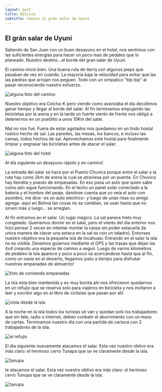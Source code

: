 ```yaml
---
layout: post
title: Bolivia
subtitle: Camino al grán salar de Uyuni
---
```


## El grán salar de Uyuni

Saliendo de San Juan con un buen desayuno en el hotel, nos sentimos con las suficientes energìas para hacer un poco mas de pedaleo que lo planeado. Nuestro destino...el borde del gran salar de Uyuni.

El camino inicio bien. Una buena ruta de tierra con algunos jeeps que pasaban de vez en cuando. La mayoria baja la velocidad para evitar que las las piedras que arrojan nos peguen. Todo con un simpatico "bip bip" al pasar reconociendo nuestro esfuerzo. 

![alguna foto del camino]()

Nuestro objetivo era Colcha-K pero viendo como avanzaba el día decidimos ganar tiempo y llegar al borde del salar. Al fin terminamos empujando las bicicletas por la arena y en la tarde un fuerte viento de frente nos obligó a detenernos en un pueblito a unos 10Km del salar.

Mal no nos fué. Fuera de estar agotados nos quedamos en un lindo hostal rústico hecho de sal. Las paredes, las mesas, los bancos, e incluso las camas, todos hechos de sal. Aprovechamos este hostal para finalmente limpiar y engrasar las bicicletas antes de atacar el salar.

![alguna foto del hotel]()

Al día siguiente un desayuno rápido y en camino! 

La entrada del salar se hace por el Puerto Chuvica porque entre el salar y la ruta hay como 2km de arena la cual se atraviesa por un puente. En Chuvica hay tiendita y puesto de empanadas. En eso pasa un auto que quien sabe como aùn sigue funcionando. En el techo un panel solar conectado a la bateria y el hombre del peaje, dandose cuenta que yo veía el auto con asombro, me dice -es un auto electrico- y luego de unas risas su amigo agrega -aquí en Bolivia las cosas no se cambian, se usan hasta que no sirven màs y luego... se arreglan.

Al fín entramos en el salar. Un lugar mágico. La sal parece hielo muy congelado. Queriamos dormir en el salar, pero el viento del día anterior nos hizo pensar 2 veces en intentar montar la carpa sin poder estacarla (la unica manera de clavar una estaca en la sal es con un taladro). Entonses nuestro objetivo era la pequeña isla de Incahuasi. Entrando en el salar la isla no es visible. Devemos guiarnos mediante el GPS y las trasas que dejan las 4x4 creando una especie de camino a seguir. Luego de varios kilometros de pedaleo la isla aparece y poco a poco va acercandose hasta que al fin, como un oasis en el desierto, llegamos justo a tiempo para disfrutar nuestras empanadas de almuerzo!

![foto de comiendo empanadas]()

La isla esta bien mantenida y es muy bonita ahi nos ofrecieron quedarnos en un refujio que se reserva solo para viajeros en bicicleta y nos invitaron a leer y escribir algo en el libro de ciclistas que pasan por allí.

![vista desde la isla]()

A la noche en la isla todos los turistas se van y quedan solo los trabajadores que sin tele, radio o internet, deben conbatir el aburrimiento con un maso de cartas. Terminamos nuestro día con una partida de carioca con 2 trabajadores de la isla. 

![el refujio]()

El dia siguiente nuevamente atacamos el salar. Esta vez nuestro obtivo era más claro: el hermoso cerro Tunapa que se ve claramente desde la isla.

![tanupa]()



te atacamos el salar. Esta vez nuestro obtivo era más claro: el hermoso cerro Tunupa que se ve claramente desde la isla.

![tanupa]()



